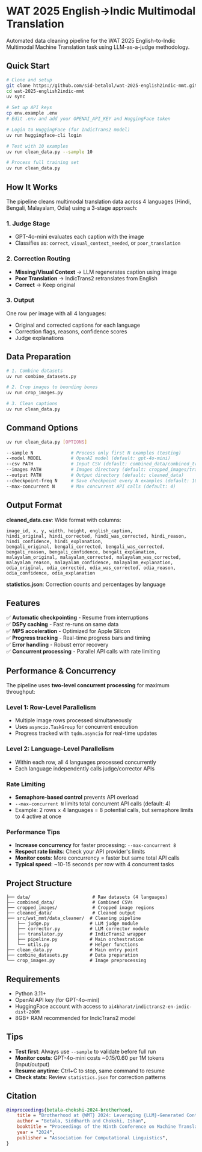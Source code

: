 # WAT 2025 English→Indic Multimodal Translation

Automated data cleaning pipeline for the WAT 2025 English-to-Indic Multimodal Machine Translation task using LLM-as-a-judge methodology.

## Quick Start

```bash
# Clone and setup
git clone https://github.com/sid-betalol/wat-2025-english2indic-mmt.git
cd wat-2025-english2indic-mmt
uv sync

# Set up API keys
cp env.example .env
# Edit .env and add your OPENAI_API_KEY and HuggingFace token

# Login to HuggingFace (for IndicTrans2 model)
uv run huggingface-cli login

# Test with 10 examples
uv run clean_data.py --sample 10

# Process full training set
uv run clean_data.py
```

## How It Works

The pipeline cleans multimodal translation data across 4 languages (Hindi, Bengali, Malayalam, Odia) using a 3-stage approach:

### 1. Judge Stage
- GPT-4o-mini evaluates each caption with the image
- Classifies as: `correct`, `visual_context_needed`, or `poor_translation`

### 2. Correction Routing
- **Missing/Visual Context** → LLM regenerates caption using image
- **Poor Translation** → IndicTrans2 retranslates from English
- **Correct** → Keep original

### 3. Output
One row per image with all 4 languages:
- Original and corrected captions for each language
- Correction flags, reasons, confidence scores
- Judge explanations

## Data Preparation

```bash
# 1. Combine datasets
uv run combine_datasets.py

# 2. Crop images to bounding boxes
uv run crop_images.py

# 3. Clean captions
uv run clean_data.py
```

## Command Options

```bash
uv run clean_data.py [OPTIONS]

--sample N              # Process only first N examples (testing)
--model MODEL           # OpenAI model (default: gpt-4o-mini)
--csv PATH              # Input CSV (default: combined_data/combined_train.csv)
--images PATH           # Images directory (default: cropped_images/train)
--output PATH           # Output directory (default: cleaned_data)
--checkpoint-freq N     # Save checkpoint every N examples (default: 100)
--max-concurrent N      # Max concurrent API calls (default: 4)
```

## Output Format

**cleaned_data.csv**: Wide format with columns:
```
image_id, x, y, width, height, english_caption,
hindi_original, hindi_corrected, hindi_was_corrected, hindi_reason, hindi_confidence, hindi_explanation,
bengali_original, bengali_corrected, bengali_was_corrected, bengali_reason, bengali_confidence, bengali_explanation,
malayalam_original, malayalam_corrected, malayalam_was_corrected, malayalam_reason, malayalam_confidence, malayalam_explanation,
odia_original, odia_corrected, odia_was_corrected, odia_reason, odia_confidence, odia_explanation
```

**statistics.json**: Correction counts and percentages by language

## Features

✅ **Automatic checkpointing** - Resume from interruptions  
✅ **DSPy caching** - Fast re-runs on same data  
✅ **MPS acceleration** - Optimized for Apple Silicon  
✅ **Progress tracking** - Real-time progress bars and timing  
✅ **Error handling** - Robust error recovery  
✅ **Concurrent processing** - Parallel API calls with rate limiting

## Performance & Concurrency

The pipeline uses **two-level concurrent processing** for maximum throughput:

### Level 1: Row-Level Parallelism
- Multiple image rows processed simultaneously
- Uses `asyncio.TaskGroup` for concurrent execution
- Progress tracked with `tqdm.asyncio` for real-time updates

### Level 2: Language-Level Parallelism
- Within each row, all 4 languages processed concurrently
- Each language independently calls judge/corrector APIs

### Rate Limiting
- **Semaphore-based control** prevents API overload
- `--max-concurrent N` limits total concurrent API calls (default: 4)
- Example: 2 rows × 4 languages = 8 potential calls, but semaphore limits to 4 active at once

### Performance Tips
- **Increase concurrency** for faster processing: `--max-concurrent 8`
- **Respect rate limits**: Check your API provider's limits
- **Monitor costs**: More concurrency = faster but same total API calls
- **Typical speed**: ~10-15 seconds per row with 4 concurrent tasks

## Project Structure

```
├── data/                       # Raw datasets (4 languages)
├── combined_data/              # Combined CSVs
├── cropped_images/             # Cropped image regions
├── cleaned_data/               # Cleaned output
├── src/wat_mmt/data_cleaner/  # Cleaning pipeline
│   ├── judge.py               # LLM judge module
│   ├── corrector.py           # LLM corrector module
│   ├── translator.py          # IndicTrans2 wrapper
│   ├── pipeline.py            # Main orchestration
│   └── utils.py               # Helper functions
├── clean_data.py              # Main entry point
├── combine_datasets.py        # Data preparation
└── crop_images.py             # Image preprocessing
```

## Requirements

- Python 3.11+
- OpenAI API key (for GPT-4o-mini)
- HuggingFace account with access to `ai4bharat/indictrans2-en-indic-dist-200M`
- 8GB+ RAM recommended for IndicTrans2 model

## Tips

- **Test first**: Always use `--sample` to validate before full run
- **Monitor costs**: GPT-4o-mini costs ~$0.15/$0.60 per 1M tokens (input/output)
- **Resume anytime**: Ctrl+C to stop, same command to resume
- **Check stats**: Review `statistics.json` for correction patterns

## Citation

```bibtex
@inproceedings{betala-chokshi-2024-brotherhood,
    title = "Brotherhood at {WMT} 2024: Leveraging {LLM}-Generated Contextual Conversations for Cross-Lingual Image Captioning",
    author = "Betala, Siddharth and Chokshi, Ishan",
    booktitle = "Proceedings of the Ninth Conference on Machine Translation",
    year = "2024",
    publisher = "Association for Computational Linguistics",
}
```
